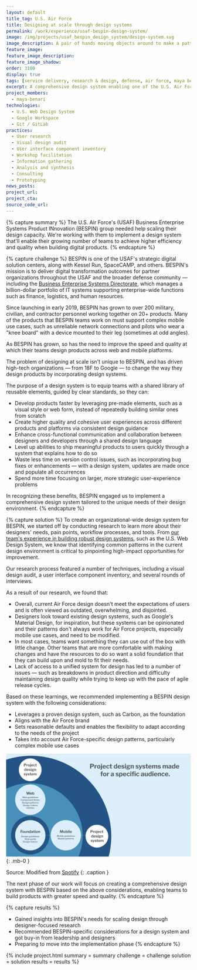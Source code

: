 ```yaml
---
layout: default
title_tag: U.S. Air Force
title: Designing at scale through design systems
permalink: /work/experience/usaf-bespin-design-system/
image: /img/projects/usaf_bespin_design_system/design-system.svg
image_description: A pair of hands moving objects around to make a pattern.
feature_image:
feature_image_description:
feature_image_shadow:
order: 3100
display: true
tags: [service delivery, research & design, defense, air force, maya benari]
excerpt: A comprehensive design system enabling one of the U.S. Air Force's largest digital solution centers to ship products to users with greater speed and quality.
project_members:
  - maya-benari
technologies:
  - U.S. Web Design System
  - Google Workspace
  - Git / GitLab
practices:
  - User research
  - Visual design audit
  - User interface component inventory
  - Workshop facilitation
  - Information gathering
  - Analysis and synthesis
  - Consulting
  - Prototyping
news_posts:
project_url:
project_cta:
source_code_url:
---
```


{% capture summary %}
The U.S. Air Force's (USAF) Business Enterprise Systems Product INnovation (BESPIN)
group needed help scaling their design capacity. We're working with them to implement
a design system that'll enable their growing number of teams to achieve higher efficiency
and quality when building digital products.
{% endcapture %}

{% capture challenge %}
BESPIN is one of the USAF's strategic digital solution centers, along with Kessel Run,
SpaceCAMP, and others. BESPIN's mission is to deliver digital transformation outcomes
for partner organizations throughout the USAF and the broader defense community —
including the [Business Enterprise Systems Directorate](https://www.airforcebes.af.mil/),
which manages a billion-dollar portfolio of IT systems supporting enterprise-wide
functions such as finance, logistics, and human resources.

Since launching in early 2019, BESPIN has grown to over 200 military, civilian, and
contractor personnel working together on 20+ products. Many of the products that
BESPIN teams work on must support complex mobile use cases, such as unreliable
network connections and pilots who wear a "knee board" with a device mounted to
their leg (sometimes at odd angles).

As BESPIN has grown, so has the need to improve the speed and quality at which their
teams design products across web and mobile platforms.

The problem of designing at scale isn't unique to BESPIN, and has driven high-tech
organizations — from 18F to Google — to change the way they design products by
incorporating design systems.

The purpose of a design system is to equip teams with a shared library of reusable
elements, guided by clear standards, so they can:

- Develop products faster by leveraging pre-made elements, such as a
visual style or web form, instead of repeatedly building similar ones
from scratch
- Create higher quality and cohesive user experiences across different
products and platforms via consistent design guidance
- Enhance cross-functional communication and collaboration between designers
and developers through a shared design language
- Level up abilities to ship meaningful products to users quickly through a
system that explains how to do so
- Waste less time on version control issues, such as incorporating bug fixes
or enhancements — with a design system, updates are made once and populate
all occurrences
- Spend more time focusing on larger, more strategic user-experience problems

In recognizing these benefits, BESPIN engaged us to implement a comprehensive
design system tailored to the unique needs of their design environment.
{% endcapture %}

{% capture solution %}
To create an organizational-wide design system for BESPIN, we started off by
conducting research to learn more about their designers' needs, pain points,
workflow processes, and tools. From [our team's experience in building robust design systems](/thoughts/blog/maya-benari-accelerating-the-development-of-high-quality-products/),
such as the U.S. Web Design System, we know that identifying
common patterns in the current design environment is critical
to pinpointing high-impact opportunities for improvement.

Our research process featured a number of techniques, including a visual design audit,
a user interface component inventory, and several rounds of interviews.

As a result of our research, we found that:

- Overall, current Air Force design doesn't meet the expectations of users and is
often viewed as outdated, overwhelming, and disjointed.
- Designers look toward existing design systems, such as Google's Material Design, for
inspiration, but these systems can be opinionated and their patterns don't always work
for Air Force projects, especially mobile use cases, and need to be modified.
- In most cases, teams want something they can use out of the box with little change.
Other teams that are more comfortable with making changes and have the resources to do so want a
solid foundation that they can build upon and mold to fit their needs.
- Lack of access to a unified system for design has led to a
number of issues — such as breakdowns in product direction and difficulty maintaining
design quality while trying to keep up with the pace of agile release cycles.

Based on these learnings, we recommended implementing a BESPIN design system with the
following considerations:

- Leverages a proven design system, such as Carbon, as the foundation
- Aligns with the Air Force brand
- Sets reasonable defaults and enables the flexibility to adapt according
to the needs of the project
- Takes into account Air Force-specific design patterns, particularly complex
mobile use cases

![Illustrates how a design system serves as for the foundation for a web design system and a mobile design system, from which project design systems can be created for specific auidences.](/img/projects/usaf_bespin_design_system/project-design-system.svg){: .mb-0 }

Source: Modified from [Spotify](https://spotify.design/article/reimagining-design-systems-at-spotify)
{: .caption }

The next phase of our work will focus on creating a comprehensive design system
with BESPIN based on the above considerations, enabling teams to build products
with greater speed and quality.
{% endcapture %}

{% capture results %}
- Gained insights into BESPIN's needs for scaling design through designer-focused research
- Recommended BESPIN-specific considerations for a design system and got buy-in
from leadership and designers
- Preparing to move into the implementation phase
{% endcapture %}

{% include project.html
  summary = summary
  challenge = challenge
  solution = solution
  results = results
%}
